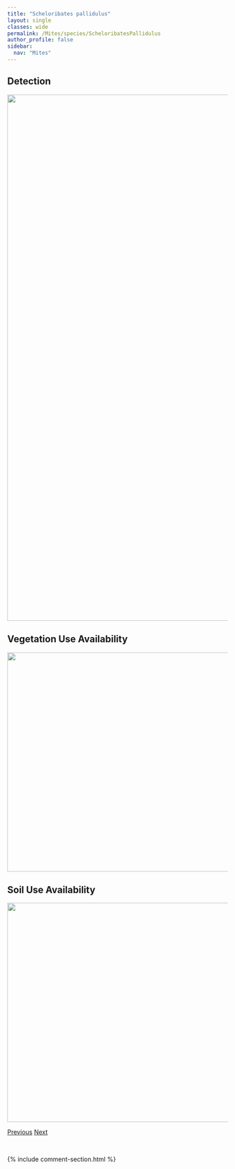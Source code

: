 ```yaml
---
title: "Scheloribates pallidulus"
layout: single
classes: wide
permalink: /Mites/species/ScheloribatesPallidulus
author_profile: false
sidebar:
  nav: "Mites"
---
```


<h2>Detection</h2>

<a href="https://drive.google.com/uc?export=view&id=17pjvT_Wr0RWw130fAsv5oo_xUi_6NhDd">
<img src="https://drive.google.com/uc?export=view&id=17pjvT_Wr0RWw130fAsv5oo_xUi_6NhDd" height = "1200" width = "800">
</a>


<h2>Vegetation Use Availability</h2>

<a href="https://drive.google.com/uc?export=view&id=139Q6SRNCHYfd8OKK4iO_KypUePLPeDfy">
<img src="https://drive.google.com/uc?export=view&id=139Q6SRNCHYfd8OKK4iO_KypUePLPeDfy" height = "500" width = "1000">
</a>


<h2>Soil Use Availability</h2>

<a href="https://drive.google.com/uc?export=view&id=1CPjMXljq7hB3ZtAZq0m9cRLc7j1eLLuT">
<img src="https://drive.google.com/uc?export=view&id=1CPjMXljq7hB3ZtAZq0m9cRLc7j1eLLuT" height = "500" width = "1000">
</a>


<a href="/DevelopmentWebsite/Mites/species/ScheloribatesLaevigatus" class="pagination--pager" title="Scheloribates laevigatus">Previous</a> <a href="/DevelopmentWebsite/Mites/species/ScheloribatesSp3DEW" class="pagination--pager" title="Scheloribates sp. 3 DEW">Next</a>

<p>&nbsp;</p>

{% include comment-section.html %}
